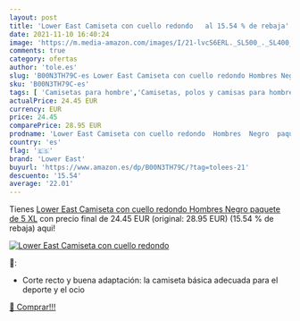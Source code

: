```yaml
---
layout: post
title: 'Lower East Camiseta con cuello redondo   al 15.54 % de rebaja'
date: 2021-11-10 16:40:24
image: 'https://m.media-amazon.com/images/I/21-lvcS6ERL._SL500_._SL400_.jpg'
comments: true
category: ofertas
author: 'tole.es'
slug: 'B00N3TH79C-es Lower East Camiseta con cuello redondo Hombres Negro...'
sku: 'B00N3TH79C-es'
tags: [ 'Camisetas para hombre','Camisetas, polos y camisas para hombre','Ropa','Ropa para hombre','camiseta','lower east', ]
actualPrice: 24.45 EUR
currency: EUR
price: 24.45
comparePrice: 28.95 EUR
prodname: 'Lower East Camiseta con cuello redondo  Hombres  Negro  paquete de 5   XL'
country: 'es'
flag: '🇪🇸'
brand: 'Lower East'
buyurl: 'https://www.amazon.es/dp/B00N3TH79C/?tag=tolees-21'
descuento: '15.54'
average: '22.01'
---
```


Tienes [Lower East Camiseta con cuello redondo  Hombres  Negro  paquete de 5   XL](https://www.amazon.es/dp/B00N3TH79C/?tag=tolees-21) con precio final de  24.45 EUR (original: 28.95 EUR) (15.54 %  de rebaja) aqui!

[![Lower East Camiseta con cuello redondo  ](https://m.media-amazon.com/images/I/21-lvcS6ERL._SL500_._SL400_.jpg)](https://www.amazon.es/dp/B00N3TH79C/?tag=tolees-21)

🔎:

- Corte recto y buena adaptación: la camiseta básica adecuada para el deporte y el ocio

[🛒 Comprar!!!](https://www.amazon.es/dp/B00N3TH79C/?tag=tolees-21)
